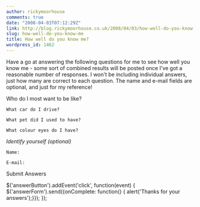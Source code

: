 ```yaml
---
author: rickymoorhouse
comments: true
date: "2008-04-03T07:12:29Z"
link: http://blog.rickymoorhouse.co.uk/2008/04/03/how-well-do-you-know-me/
slug: how-well-do-you-know-me
title: How well do you know me?
wordpress_id: 1462
---
```


Have a go at answering the following questions for me to see how well you know me - some sort of combined results will be posted once I've got a reasonable number of responses. I won't be including individual answers, just how many are correct to each question. The name and e-mail fields are optional, and just for my reference!





  

   Who do I most want to be like?   

    What car do I drive?   

    What pet did I used to have?   

    What colour eyes do I have?   

  


  


  _Identify yourself (optional)_  

    Name:   

    E-mail:   

  


  


  Submit Answers
  




$('answerButton').addEvent('click', function(event) {
	$('answerForm').send({onComplete: function() { alert('Thanks for your answers');}});
});

